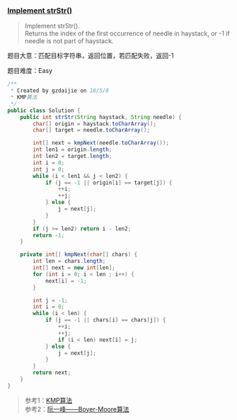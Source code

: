 ### [Implement strStr()](https://leetcode.com/problems/implement-strstr/)

> Implement strStr(). <br/>
> Returns the index of the first occurrence of needle in haystack, or -1 if needle is not part of haystack.

题目大意：匹配目标字符串，返回位置，若匹配失败，返回-1

题目难度：Easy

```java
/**
 * Created by gzdaijie on 16/5/8
 * KMP算法
 */
public class Solution {
    public int strStr(String haystack, String needle) {
        char[] origin = haystack.toCharArray();
        char[] target = needle.toCharArray();

        int[] next = kmpNext(needle.toCharArray());
        int len1 = origin.length;
        int len2 = target.length;
        int i = 0;
        int j = 0;
        while (i < len1 && j < len2) {
            if (j == -1 || origin[i] == target[j]) {
                ++i;
                ++j;
            } else {
                j = next[j];
            }
        }
        if (j >= len2) return i - len2;
        return -1;
    }

    private int[] kmpNext(char[] chars) {
        int len = chars.length;
        int[] next = new int[len];
        for (int i = 0; i < len ; i++) {
            next[i] = -1;
        }

        int j = -1;
        int i = 0;
        while (i < len) {
            if (j == -1 || chars[i] == chars[j]) {
                ++i;
                ++j;
                if (i < len) next[i] = j;
            } else {
                j = next[j];
            }
        }
        return next;
    }
}
```

> 参考1：[KMP算法](http://blog.rainy.im/2016/04/24/string-find/) <br/>
> 参考2：[阮一峰——Boyer-Moore算法](http://www.ruanyifeng.com/blog/2013/05/boyer-moore_string_search_algorithm.html)


